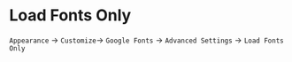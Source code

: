 # Load Fonts Only

`Appearance` → `Customize`→ `Google Fonts` → `Advanced Settings` → `Load Fonts Only`

